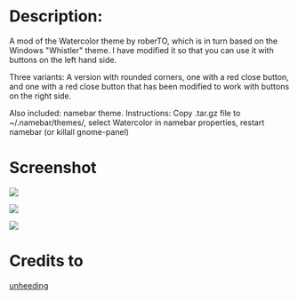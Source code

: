 # Description:
A mod of the Watercolor theme by roberTO, which is in turn based on the Windows "Whistler" theme. I have modified it so that you can use it with buttons on the left hand side.

Three variants: A version with rounded corners, one with a red close button, and one with a red close button that has been modified to work with buttons on the right side.

Also included: namebar theme. Instructions: Copy .tar.gz file to ~/.namebar/themes/, select Watercolor in namebar properties, restart namebar (or killall gnome-panel)

# Screenshot
![](http://s7.postimg.org/hnvw6x1bv/156665_1.png)

![](http://s10.postimg.org/tfooa4z09/156665_2.png)

![](http://s1.postimg.org/mprz045yn/156665_3.png)

# Credits to
[unheeding](http://gnome-look.org/usermanager/search.php?username=unheeding)